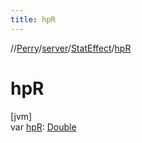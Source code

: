 ```yaml
---
title: hpR
---
```

//[Perry](../../../index.html)/[server](../index.html)/[StatEffect](index.html)/[hpR](hp-r.html)



# hpR



[jvm]\
var [hpR](hp-r.html): [Double](https://kotlinlang.org/api/latest/jvm/stdlib/kotlin/-double/index.html)




